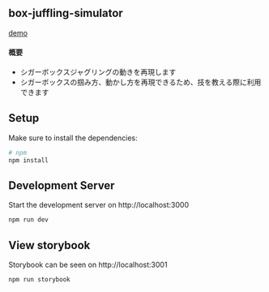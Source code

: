 ## box-juffling-simulator
[demo](https://raw.githubusercontent.com/wiki/bwsunkist/box-juggling-simulator/images/demo.gif)

#### 概要
* シガーボックスジャグリングの動きを再現します
* シガーボックスの掴み方、動かし方を再現できるため、技を教える際に利用できます

## Setup
Make sure to install the dependencies:

```bash
# npm
npm install
```

## Development Server
Start the development server on http://localhost:3000
```bash
npm run dev
```

## View storybook
Storybook can be seen on http://localhost:3001

```bash
npm run storybook
```
